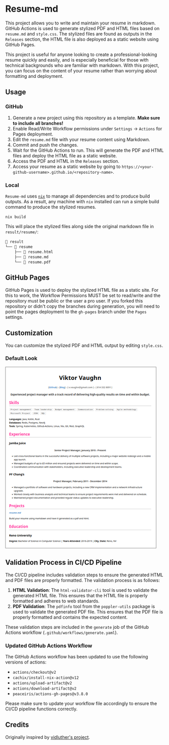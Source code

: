 # Resume-md

This project allows you to write and maintain your resume in markdown. GitHub
Actions is used to generate stylized PDF and HTML files based on `resume.md`
and `style.css`. The stylized files are found as outputs in the `Releases`
section, the HTML file is also deployed as a static website using GitHub Pages.

This project is useful for anyone looking to create a professional-looking
resume quickly and easily, and is especially beneficial for those with
technical backgrounds who are familiar with markdown. With this project, you
can focus on the content of your resume rather than worrying about formatting
and deployment.


## Usage


### GitHub

1. Generate a new project using this repository as a template. **Make sure to include all branches!**
2. Enable Read/Write Workflow permissions under `Settings` -> `Actions` for Pages deployment.
3. Edit the `resume.md` file with your resume content using Markdown.
4. Commit and push the changes.
5. Wait for the GitHub Actions to run. This will generate the PDF and HTML files and deploy
the HTML file as a static website.
6. Access the PDF and HTML in the `Releases` section.
7. Access your resume as a static website by going to `https://<your-github-username>.github.io/<repository-name>`.


### Local

`Resume-md` uses [`nix`](https://www.nixos.org) to manage all dependencies and
to produce build outputs. As a result, any machine with `nix` installed can run
a simple build command to produce the stylized resumes.
```shell
nix build
```

This will place the stylized files along side the original markdown file in
`result/resume/`:
```shell
 result
└──  resume
    ├──  resume.html
    ├──  resume.md
    └──  resume.pdf
```

## GitHub Pages

GitHub Pages is used to deploy the stylized HTML file as a static site. For this to work,
the Workflow Permissions MUST be set to read/write and the repository must be public or
the user a pro user. If you forked this repository or didn't copy the branches during generation,
you will need to point the pages deployment to the `gh-pages` branch under the `Pages` settings.


## Customization

You can customize the stylized PDF and HTML output by editing `style.css`.


### Default Look

![demo](./demo.png)


## Validation Process in CI/CD Pipeline

The CI/CD pipeline includes validation steps to ensure the generated HTML and PDF files are properly formatted. The validation process is as follows:

1. **HTML Validation**: The `html-validator-cli` tool is used to validate the generated HTML file. This ensures that the HTML file is properly formatted and adheres to web standards.
2. **PDF Validation**: The `pdfinfo` tool from the `poppler-utils` package is used to validate the generated PDF file. This ensures that the PDF file is properly formatted and contains the expected content.

These validation steps are included in the `generate` job of the GitHub Actions workflow (`.github/workflows/generate.yaml`).

### Updated GitHub Actions Workflow

The GitHub Actions workflow has been updated to use the following versions of actions:

- `actions/checkout@v2`
- `cachix/install-nix-action@v12`
- `actions/upload-artifact@v2`
- `actions/download-artifact@v2`
- `peaceiris/actions-gh-pages@v3.8.0`

Please make sure to update your workflow file accordingly to ensure the CI/CD pipeline functions correctly.

## Credits

Originally inspired by [vidluther's project](https://github.com/vidluther/markdown-resume).
